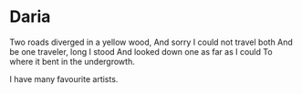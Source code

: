 # Daria

Two roads diverged in a yellow wood,
And sorry I could not travel both
And be one traveler, long I stood
And looked down one as far as I could
To where it bent in the undergrowth.


I have many favourite artists. 
